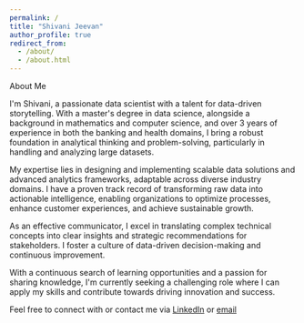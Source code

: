 ```yaml
---
permalink: /
title: "Shivani Jeevan"
author_profile: true
redirect_from: 
  - /about/
  - /about.html
---
```


About Me

I'm Shivani, a passionate data scientist with a talent for data-driven storytelling. With a master's degree in data science, alongside a background in mathematics and computer science, and over 3 years of experience in both the banking and health domains, I bring a robust foundation in analytical thinking and problem-solving, particularly in handling and analyzing large datasets.

My expertise lies in designing and implementing scalable data solutions and advanced analytics frameworks, adaptable across diverse industry domains. I have a proven track record of transforming raw data into actionable intelligence, enabling organizations to optimize processes, enhance customer experiences, and achieve sustainable growth.

As an effective communicator, I excel in translating complex technical concepts into clear insights and strategic recommendations for stakeholders. I foster a culture of data-driven decision-making and continuous improvement.

With a continuous search of learning opportunities and a passion for sharing knowledge, I'm currently seeking a challenging role where I can apply my skills and contribute towards driving innovation and success.

Feel free to connect with or contact me via [LinkedIn](www.linkedin.com/in/shivanijeevan/) or [email](shivanijeevanp@gmail.com)
